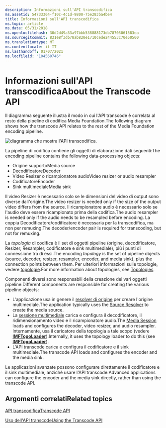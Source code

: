 ```yaml
---
description: Informazioni sull'API transcodifica
ms.assetid: 54733364-f10c-4c1d-9800-75e283ba4be4
title: Informazioni sull'API transcodifica
ms.topic: article
ms.date: 05/31/2018
ms.openlocfilehash: 30d2d49a33a97bbb538888173db78705061583ea
ms.sourcegitcommit: 831e8f3db78ab820e1710cede244553c70e50500
ms.translationtype: MT
ms.contentlocale: it-IT
ms.lasthandoff: 01/07/2021
ms.locfileid: "104560746"
---
```

# <a name="about-the-transcode-api"></a><span data-ttu-id="a85c7-103">Informazioni sull'API transcodifica</span><span class="sxs-lookup"><span data-stu-id="a85c7-103">About the Transcode API</span></span>

<span data-ttu-id="a85c7-104">Il diagramma seguente illustra il modo in cui l'API transcode è correlata al resto della pipeline di codifica Media Foundation.</span><span class="sxs-lookup"><span data-stu-id="a85c7-104">The following diagram shows how the transcode API relates to the rest of the Media Foundation encoding pipeline.</span></span>

![diagramma che mostra l'API transcodifica.](images/encoding08.png)

<span data-ttu-id="a85c7-106">La pipeline di codifica contiene gli oggetti di elaborazione dati seguenti:</span><span class="sxs-lookup"><span data-stu-id="a85c7-106">The encoding pipeline contains the following data-processing objects:</span></span>

-   <span data-ttu-id="a85c7-107">Origine supporto</span><span class="sxs-lookup"><span data-stu-id="a85c7-107">Media source</span></span>
-   <span data-ttu-id="a85c7-108">Decodificatore</span><span class="sxs-lookup"><span data-stu-id="a85c7-108">Decoder</span></span>
-   <span data-ttu-id="a85c7-109">Video Resizer o ricampionatore audio</span><span class="sxs-lookup"><span data-stu-id="a85c7-109">Video resizer or audio resampler</span></span>
-   <span data-ttu-id="a85c7-110">Codificatore</span><span class="sxs-lookup"><span data-stu-id="a85c7-110">Encoder</span></span>
-   <span data-ttu-id="a85c7-111">Sink multimediale</span><span class="sxs-lookup"><span data-stu-id="a85c7-111">Media sink</span></span>

<span data-ttu-id="a85c7-112">Il video Resizer è necessario solo se le dimensioni del video di output sono diverse dall'origine.</span><span class="sxs-lookup"><span data-stu-id="a85c7-112">The video resizer is needed only if the size of the output video differs from the source.</span></span> <span data-ttu-id="a85c7-113">Il ricampionatore audio è necessario solo se l'audio deve essere ricampionato prima della codifica.</span><span class="sxs-lookup"><span data-stu-id="a85c7-113">The audio resampler is needed only if the audio needs to be resampled before encoding.</span></span> <span data-ttu-id="a85c7-114">La coppia Decodificatore/codificatore è necessaria per la transcodifica, ma non per remuxing.</span><span class="sxs-lookup"><span data-stu-id="a85c7-114">The decoder/encoder pair is required for transcoding, but not for remuxing.</span></span>

<span data-ttu-id="a85c7-115">La *topologia* di codifica è il set di oggetti pipeline (origine, decodificatore, Resizer, Resampler, codificatore e sink multimediale), più i punti di connessione tra di essi.</span><span class="sxs-lookup"><span data-stu-id="a85c7-115">The encoding *topology* is the set of pipeline objects (source, decoder, resizer, resampler, encoder, and media sink), plus the connection points between them.</span></span> <span data-ttu-id="a85c7-116">Per ulteriori informazioni sulle topologie, vedere [topologie](topologies.md).</span><span class="sxs-lookup"><span data-stu-id="a85c7-116">For more information about topologies, see [Topologies](topologies.md).</span></span>

<span data-ttu-id="a85c7-117">Componenti diversi sono responsabili della creazione dei vari oggetti pipeline:</span><span class="sxs-lookup"><span data-stu-id="a85c7-117">Different components are responsible for creating the various pipeline objects:</span></span>

-   <span data-ttu-id="a85c7-118">L'applicazione usa in genere il [resolver di origine](source-resolver.md) per creare l'origine multimediale.</span><span class="sxs-lookup"><span data-stu-id="a85c7-118">The application typically uses the [Source Resolver](source-resolver.md) to create the media source.</span></span>
-   <span data-ttu-id="a85c7-119">La [sessione multimediale](media-session.md) carica e configura il decodificatore, il ridimensionamento video e il ricampionatore audio.</span><span class="sxs-lookup"><span data-stu-id="a85c7-119">The [Media Session](media-session.md) loads and configures the decoder, video resizer, and audio resampler.</span></span> <span data-ttu-id="a85c7-120">Internamente, usa il caricatore della topologia a tale scopo (vedere [**IMFTopoLoader**](/windows/desktop/api/mfidl/nn-mfidl-imftopoloader)).</span><span class="sxs-lookup"><span data-stu-id="a85c7-120">Internally, it uses the topology loader to do this (see [**IMFTopoLoader**](/windows/desktop/api/mfidl/nn-mfidl-imftopoloader)).</span></span>
-   <span data-ttu-id="a85c7-121">L'API transcode carica e configura il codificatore e il sink multimediale.</span><span class="sxs-lookup"><span data-stu-id="a85c7-121">The transcode API loads and configures the encoder and the media sink.</span></span>

<span data-ttu-id="a85c7-122">Le applicazioni avanzate possono configurare direttamente il codificatore e il sink multimediale, anziché usare l'API transcode.</span><span class="sxs-lookup"><span data-stu-id="a85c7-122">Advanced applications can configure the encoder and the media sink directly, rather than using the transcode API.</span></span>

## <a name="related-topics"></a><span data-ttu-id="a85c7-123">Argomenti correlati</span><span class="sxs-lookup"><span data-stu-id="a85c7-123">Related topics</span></span>

<dl> <dt>

[<span data-ttu-id="a85c7-124">API transcodifica</span><span class="sxs-lookup"><span data-stu-id="a85c7-124">Transcode API</span></span>](transcode-api.md)
</dt> <dt>

[<span data-ttu-id="a85c7-125">Uso dell'API transcode</span><span class="sxs-lookup"><span data-stu-id="a85c7-125">Using the Transcode API</span></span>](fast-transcode-objects.md)
</dt> </dl>

 

 



